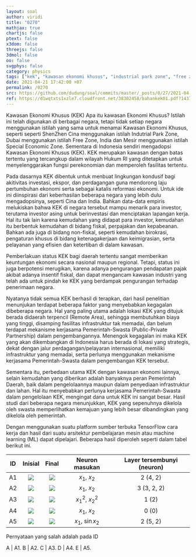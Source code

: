 ```yaml
---
layout: soal
author: viridi
title: "0270"
mathjax: true
chartjs: false
ptext: false
x3dom: false
threejs: false
3dmol: false
oo: false
svgphys: false
category: physics
tags: ["kek", "kawasan ekonomi khusus", "industrial park zone", "free zone", "special economic zone"]
date: 2021-04-21 17:42:00 +07
permalink: /0270
src: https://github.com/dudung/soal/commits/master/_posts/0/27/2021-04-21-intro-kek-id-0.md
ref: https://d1wqtxts1xzle7.cloudfront.net/38302458/bahankek01.pdf?1437981044=&response-content-disposition=inline%3B+filename%3DMengenal_Kawasan_Ekonomi_Khusus.pdf&Expires=1619005183&Signature=L71WQXgkyCynhLq4YA6IZIDXSGYl8lBofBhurSSrXBAg2cR6Dud4mQ98uVHCtuzK6Di~acDvq5CDklB4sJDvXGcMVjXjdnsf82HvrsdMe0ueJNCsWGo9KuJ8jGQKs3TJwdj9V~p1sS29zLyPAimeGqDwqYKuwqSCsCAR7IJ3wcd5vqu5O7oPDBiKSI8qpUIYTfQpSjOd7bG34aNAlidEugiUyUz-qHNVZXiu2BCmPSbOTfkbiiysVfo9f4C2BhMM2lOhqzGKO-ZDW1jDkIDVKq6nTAiawrWP1l0BzxhkMvnRyvvr8BwLOkeXG2tq4g2LjIXhggmOAMsdX4kE9fipzw__&Key-Pair-Id=APKAJLOHF5GGSLRBV4ZA
---
```


Kawasan Ekonomi Khusus (KEK)
Apa itu kawasan Ekonomi Khusus? Istilah ini telah digunakan di berbagai negara, tetapi tidak setiap negara menggunakan istilah yang sama untuk menamai Kawasan Ekonomi Khusus, seperti seperti ShenZhen Cina menggunakan istilah Indutrial Park Zone, Dubai menggunakan istilah Free Zone, India dan Mesir menggunakan istilah Special Economic Zone. Sementara di Indonesia sendiri mengadopsi Kawasan Ekonomi Khusus (KEK). KEK merupakan kawasan dengan batas tertentu yang tercangkup dalam wilayah Hukum RI yang ditetapkan untuk menyelenggarakan fungsi perekonomian dan memperoleh fasilitas tertentu.

Pada dasarnya KEK dibentuk untuk menbuat lingkungan kondusif bagi akitivitas investasi, ekspor, dan perdagangan guna mendorong laju pertumbuhan ekonomi serta sebagai katalis reformasi ekonomi. Untuk ide ini diinspirasi dari keberhasilan beberapa negara yang lebih dulu mengadopsinya, seperti Cina dan India. Bahkan data-data empiris melukiskan bahwa KEK di negara tersebut mampu menarik para investor, terutama investor asing untuk berinvestasi dan menciptakan lapangan kerja. Hal itu tak lain karena kemudahan yang didapat para investor, kemudahan itu berbentuk kemudahan di bidang fiskal, perpajakan dan kepabeanan. Bahkan ada juga di bidang non-fiskal, seperti kemudahan birokrasi, pengaturan khusus di bidang ketenagakerjaan dan keimigrasian, serta pelayanan yang efisien
dan ketertiban di dalam kawasan.

Pemberlakuan status KEK bagi daerah tertentu sangat memberikan keuntungan ekonomi secara nasional maupun regional. Tetapi, status ini juga berpotensi merugikan, karena adanya pengurangan pendapatan pajak akibat adanya insentif fiskal, dan dapat mengancam kawasan industri yang telah ada untuk pindah ke KEK yang berdampak pengurangan terhadap penerimaan negara.

Nyatanya tidak semua KEK berhasil di terapkan, dari hasil penelitian menunjukan terdapat beberapa faktor yang menyebabkan kegagalan dibeberapa negara. Hal yang paling utama adalah lokasi KEK yang ditujuk berada didaerah terpencil (Remote Area), sehingga membutuhkan biaya yang tinggi, disamping fasilitas infrastruktur tak memadai, dan belum terdapat mekanisme kerjasama Pemerintah-Swasta (Public-Private Partnership) dalam pengembangannya. Menengok kegagalan ini maka KEK yang akan dikembangkan di Indonesia harus berada di lokasi yang strategis, dekat dengan jalur perdagangan/pelayaran internasional, memiliki infrastruktur yang memadai, serta perlunya menggunakan mekanisme kerjasama Pemerintah-Swasta dalam pengembangan KEK tersebut.

Sementara itu, perbedaan utama KEK dengan kawasan ekonomi lainnya, selain kemudahan yang diberikan adalah banyaknya peran Pemerintah Daerah, baik dalam pengelolaannya maupun dalam penyediaan infrastruktur dan lahan. Hal itu menyebabkan perlunya kerjasama Pemerintah-Swasta dalam pengelolaan KEK, mengingat dana untuk KEK ini sangat besar. Hasil studi dari beberapa negara menunjukkan, KEK yang sepenuhnya dikelola oleh swasta memperlihatkan kemajuan yang lebih besar dibandingkan yang dikelola oleh pemerintah.



Dengan menggunakan suatu platform sumber terbuka TensorFlow cara kerja dan hasil dari suatu arsitektur pembelajaran mesin atau machine learning (ML) dapat dipelajari. Beberapa hasil diperoleh seperti dalam tabel berikut ini.

ID | Inisial | Final | Neuron masukan | Layer tersembunyi (neuron)
:-: | :-: | :-: | :-: | :-:
A1 | ![]({{site.baseurl}}/assets/img/0/26/0269a.png) | ![]({{site.baseurl}}/assets/img/0/26/0269b.png) | $x_1$, $x_2$ | 2 (4, 2)
A2 | ![]({{site.baseurl}}/assets/img/0/26/0269c.png) | ![]({{site.baseurl}}/assets/img/0/26/0269d.png) | $x_1$, $x_2$ | 3 (3, 2, 2)
A3 | ![]({{site.baseurl}}/assets/img/0/26/0269e.png) | ![]({{site.baseurl}}/assets/img/0/26/0269f.png) | $x_1^2$, $x_2^2$ | 1 (2)
A4 | ![]({{site.baseurl}}/assets/img/0/26/0269g.png) | ![]({{site.baseurl}}/assets/img/0/26/0269h.png) | $x_1$, $x_2$ | 0 (0)
A5 | ![]({{site.baseurl}}/assets/img/0/26/0269i.png) | ![]({{site.baseurl}}/assets/img/0/26/0269j.png) | $x_1$, $\sin x_2$ | 2 (5, 2)

Pernyataan yang salah adalah pada ID

A | A1. 
B | A2.
C | A3.
D | A4.
E | A5.
